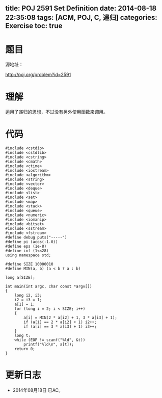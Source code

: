 title: POJ 2591 Set Definition
date: 2014-08-18 22:35:08
tags: [ACM, POJ, C, 递归]
categories: Exercise
toc: true
---
# 题目
源地址：

http://poj.org/problem?id=2591

# 理解
运用了递归的思想，不过没有另外使用函数来调用。

<!-- more -->

# 代码
```
#include <cstdio>
#include <cstdlib>
#include <cstring>
#include <cmath>
#include <ctime>
#include <iostream>
#include <algorithm>
#include <string>
#include <vector>
#include <deque>
#include <list>
#include <set>
#include <map>
#include <stack>
#include <queue>
#include <numeric>
#include <iomanip>
#include <bitset>
#include <sstream>
#include <fstream>
#define debug puts("-----")
#define pi (acos(-1.0))
#define eps (1e-8)
#define inf (1<<28)
using namespace std;

#define SIZE 10000010
#define MIN(a, b) (a < b ? a : b)

long a[SIZE];

int main(int argc, char const *argv[])
{
    long i2, i3;
    i2 = i3 = 1;
    a[1] = 1;
    for (long i = 2; i < SIZE; i++)
    {
        a[i] = MIN(2 * a[i2] + 1, 3 * a[i3] + 1);
        if (a[i] == 2 * a[i2] + 1) i2++;
        if (a[i] == 3 * a[i3] + 1) i3++;
    }
    long t;
    while (EOF != scanf("%ld", &t))
        printf("%ld\n", a[t]);
    return 0;
}
```
# 更新日志
- 2014年08月18日 已AC。